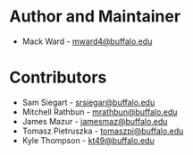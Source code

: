 # Author and Maintainer
* Mack Ward - mward4@buffalo.edu

# Contributors
* Sam Siegart - srsiegar@buffalo.edu
* Mitchell Rathbun - mrathbun@buffalo.edu
* James Mazur - jamesmaz@buffalo.edu
* Tomasz Pietruszka - tomaszpi@buffalo.edu
* Kyle Thompson - kt49@buffalo.edu